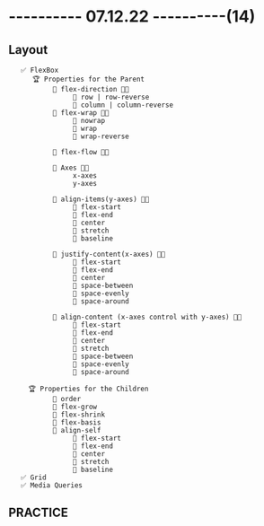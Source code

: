 # ---------- 07.12.22 ----------(14)

## Layout

       ✅ FlexBox
          🏆 Properties for the Parent
               🔷 flex-direction 👍🏻
                    🎁 row | row-reverse
                    🎁 column | column-reverse
               🔷 flex-wrap 👍🏻
                    🎁 nowrap
                    🎁 wrap
                    🎁 wrap-reverse

               🔷 flex-flow 👍🏻

               🔷 Axes 👍🏻
                    x-axes
                    y-axes

               🔷 align-items(y-axes) 👍🏻
                    🎁 flex-start
                    🎁 flex-end
                    🎁 center
                    🎁 stretch
                    🎁 baseline

               🔷 justify-content(x-axes) 👍🏻
                    🎁 flex-start
                    🎁 flex-end
                    🎁 center
                    🎁 space-between
                    🎁 space-evenly
                    🎁 space-around

               🔷 align-content (x-axes control with y-axes) 👍🏻
                    🎁 flex-start
                    🎁 flex-end
                    🎁 center
                    🎁 stretch
                    🎁 space-between
                    🎁 space-evenly
                    🎁 space-around

         🏆 Properties for the Children
               🔷 order
               🔷 flex-grow
               🔷 flex-shrink
               🔷 flex-basis
               🔷 align-self
                    🎁 flex-start
                    🎁 flex-end
                    🎁 center
                    🎁 stretch
                    🎁 baseline
       ✅ Grid
       ✅ Media Queries

## PRACTICE
